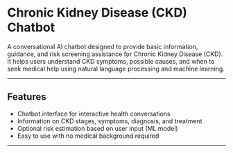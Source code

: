 # Chronic Kidney Disease (CKD) Chatbot

A conversational AI chatbot designed to provide basic information, guidance, and risk screening assistance for Chronic Kidney Disease (CKD). It helps users understand CKD symptoms, possible causes, and when to seek medical help using natural language processing and machine learning.

---

##  Features

- Chatbot interface for interactive health conversations
- Information on CKD stages, symptoms, diagnosis, and treatment
- Optional risk estimation based on user input (ML model)
- Easy to use with no medical background required

---


